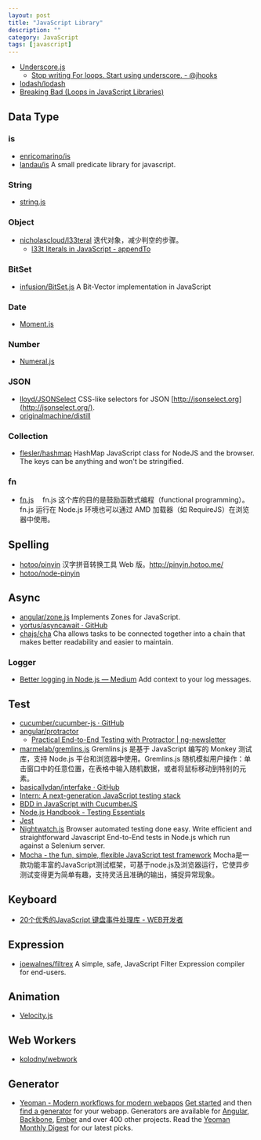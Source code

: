 ```yaml
---
layout: post
title: "JavaScript Library"
description: ""
category: JavaScript
tags: [javascript]
--- 
```



- [Underscore.js](http://underscorejs.org/)
    + [Stop writing For loops. Start using underscore. - @jhooks](http://www.joelhooks.com/blog/2014/02/06/stop-writing-for-loops-start-using-underscorejs/)
- [lodash/lodash](https://github.com/lodash/lodash/)
- [Breaking Bad (Loops in JavaScript Libraries)](http://webapplog.com/breaking-bad-loops-in-javascript-libraries)

## Data Type

### is
- [enricomarino/is](https://github.com/enricomarino/is)
- [landau/is](https://github.com/landau/is) A small predicate library for javascript.

### String

- [string.js](http://stringjs.com/)

### Object

- [nicholascloud/l33teral](https://github.com/nicholascloud/l33teral) 迭代对象，减少判空的步骤。
    + [l33t literals in JavaScript - appendTo](http://appendto.com/2014/02/l33t-literals-javascript/)

### BitSet

- [infusion/BitSet.js](https://github.com/infusion/BitSet.js) A Bit-Vector implementation in JavaScript

### Date

- [Moment.js](http://momentjs.com/timezone/)

### Number

- [Numeral.js](http://numeraljs.com/)


### JSON

- [lloyd/JSONSelect](https://github.com/lloyd/JSONSelect) CSS-like selectors for JSON [http://jsonselect.org](http://jsonselect.org/).
- [originalmachine/distill](https://github.com/originalmachine/distill)

### Collection

- [flesler/hashmap](https://github.com/flesler/hashmap) HashMap JavaScript class for NodeJS and the browser. The keys can be anything and won't be stringified.

### fn

- [fn.js](http://eliperelman.com/fn.js/) 　fn.js 这个库的目的是鼓励函数式编程（functional programming）。fn.js 运行在 Node.js 环境也可以通过 AMD 加载器（如 RequireJS）在浏览器中使用。

## Spelling

- [hotoo/pinyin](https://github.com/hotoo/pinyin) 汉字拼音转换工具 Web 版。<http://pinyin.hotoo.me/>
- [hotoo/node-pinyin](https://github.com/hotoo/node-pinyin)

## Async

- [angular/zone.js](https://github.com/angular/zone.js) Implements Zones for JavaScript. 
- [yortus/asyncawait · GitHub](https://github.com/yortus/asyncawait)
- [chajs/cha](https://github.com/chajs/cha) Cha allows tasks to be connected together into a chain that makes better readability and easier to maintain.

### Logger

- [Better logging in Node.js — Medium](https://medium.com/@garychambers108/b3cc6fd0dafd) Add context to your log messages.

## Test

- [cucumber/cucumber-js · GitHub](https://github.com/cucumber/cucumber-js)
- [angular/protractor](https://github.com/angular/protractor)
    - [Practical End-to-End Testing with Protractor | ng-newsletter](http://www.ng-newsletter.com/posts/practical-protractor.html)
- [marmelab/gremlins.js](https://github.com/marmelab/gremlins.js) Gremlins.js 是基于 JavaScript 编写的 Monkey 测试库，支持 Node.js 平台和浏览器中使用。Gremlins.js 随机模拟用户操作：单击窗口中的任意位置，在表格中输入随机数据，或者将鼠标移动到特别的元素。
- [basicallydan/interfake · GitHub](https://github.com/basicallydan/interfake)
- [Intern: A next-generation JavaScript testing stack](http://theintern.io/)
- [BDD in JavaScript with CucumberJS](http://flippinawesome.org/2014/01/27/bdd-in-javascript-with-cucumberjs/)
- [Node.js Handbook - Testing Essentials](http://fredkschott.com/post/2014/05/nodejs-testing-essentials)
- [Jest](http://facebook.github.io/jest/index.html)
- [Nightwatch.js](http://nightwatchjs.org/) Browser automated testing done easy. Write efficient and straightforward Javascript End-to-End tests in Node.js which run against a Selenium server.
- [Mocha - the fun, simple, flexible JavaScript test framework](http://visionmedia.github.io/mocha/) Mocha是一款功能丰富的JavaScript测试框架，可基于node.js及浏览器运行，它使异步测试变得更为简单有趣，支持灵活且准确的输出，捕捉异常现象。

## Keyboard

- [20个优秀的JavaScript 键盘事件处理库 - WEB开发者](http://www.admin10000.com/document/4212.html)

## Expression

- [joewalnes/filtrex](https://github.com/joewalnes/filtrex) A simple, safe, JavaScript Filter Expression compiler for end-users.

## Animation

- [Velocity.js](http://julian.com/research/velocity)

## Web Workers

- [kolodny/webwork](https://github.com/kolodny/webwork)

## Generator

- [Yeoman - Modern workflows for modern webapps](http://yeoman.io/) [Get started](http://yeoman.io/gettingstarted.html) and then [find a generator](http://yeoman.io/community-generators.html) for your webapp. Generators are available for [Angular](https://github.com/yeoman/generator-angular), [Backbone](https://github.com/yeoman/generator-backbone), [Ember](https://github.com/yeoman/generator-ember) and over 400 other projects. Read the [Yeoman Monthly Digest](http://updates.html5rocks.com/tag/front-end) for our latest picks.
